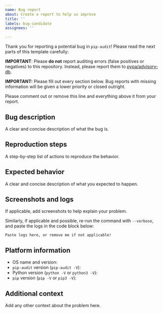 ```yaml
---
name: Bug report
about: Create a report to help us improve
title: ''
labels: bug-candidate
assignees: ''

---
```


Thank you for reporting a potential bug in `pip-audit`! Please read the next parts of this template carefully:

**IMPORTANT**: Please **do not** report auditing errors (false positives or negatives) to this repository. Instead, please report them to [pypa/advisory-db](https://github.com/pypa/advisory-db/issues/new). 

**IMPORTANT:** Please fill out every section below. Bug reports with missing information will be
given a lower priority or closed outright.

Please comment out or remove this line and everything above it from your report.

## Bug description

A clear and concise description of what the bug is.

## Reproduction steps 

A step-by-step list of actions to reproduce the behavior.

## Expected behavior

A clear and concise description of what you expected to happen.

## Screenshots and logs

If applicable, add screenshots to help explain your problem.

Similarly, if applicable and possible, re-run the command with `--verbose`,
and paste the logs in the code block below:

```
Paste logs here, or remove me if not applicable!
```

## Platform information

* OS name and version:
* `pip-audit` version (`pip-audit -V`): 
* Python version (`python -V` or `python3 -V`): 
* `pip` version (`pip -V` or `pip3 -V`):

## Additional context

Add any other context about the problem here.
